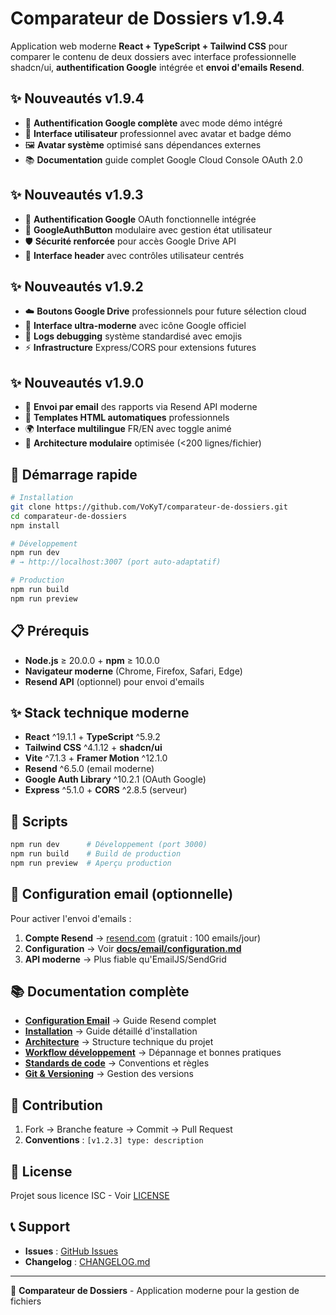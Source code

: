 # Comparateur de Dossiers v1.9.4

Application web moderne **React + TypeScript + Tailwind CSS** pour comparer le contenu de deux dossiers avec interface professionnelle shadcn/ui, **authentification Google** intégrée et **envoi d'emails Resend**.

## ✨ Nouveautés v1.9.4
- 🔐 **Authentification Google complète** avec mode démo intégré  
- 🎨 **Interface utilisateur** professionnel avec avatar et badge démo
- 🖼️ **Avatar système** optimisé sans dépendances externes
- 📚 **Documentation** guide complet Google Cloud Console OAuth 2.0

## ✨ Nouveautés v1.9.3
- 🔐 **Authentification Google** OAuth fonctionnelle intégrée
- 👤 **GoogleAuthButton** modulaire avec gestion état utilisateur  
- 🛡️ **Sécurité renforcée** pour accès Google Drive API
- 🎨 **Interface header** avec contrôles utilisateur centrés

## ✨ Nouveautés v1.9.2  
- ☁️ **Boutons Google Drive** professionnels pour future sélection cloud
- 🎯 **Interface ultra-moderne** avec icône Google officiel
- 🐛 **Logs debugging** système standardisé avec emojis
- ⚡ **Infrastructure** Express/CORS pour extensions futures

## ✨ Nouveautés v1.9.0  
- 📧 **Envoi par email** des rapports via Resend API moderne
- 🎨 **Templates HTML automatiques** professionnels
- 🌍 **Interface multilingue** FR/EN avec toggle animé
- 🔧 **Architecture modulaire** optimisée (<200 lignes/fichier)

## 🚀 Démarrage rapide

```bash
# Installation
git clone https://github.com/VoKyT/comparateur-de-dossiers.git
cd comparateur-de-dossiers
npm install

# Développement
npm run dev
# → http://localhost:3007 (port auto-adaptatif)

# Production
npm run build
npm run preview
```

## 📋 Prérequis
- **Node.js** ≥ 20.0.0 + **npm** ≥ 10.0.0
- **Navigateur moderne** (Chrome, Firefox, Safari, Edge)
- **Resend API** (optionnel) pour envoi d'emails

## ✨ Stack technique moderne
- **React** ^19.1.1 + **TypeScript** ^5.9.2
- **Tailwind CSS** ^4.1.12 + **shadcn/ui**
- **Vite** ^7.1.3 + **Framer Motion** ^12.1.0
- **Resend** ^6.5.0 (email moderne)
- **Google Auth Library** ^10.2.1 (OAuth Google)
- **Express** ^5.1.0 + **CORS** ^2.8.5 (serveur)

## 🔧 Scripts
```bash
npm run dev      # Développement (port 3000)
npm run build    # Build de production
npm run preview  # Aperçu production
```

## 📧 Configuration email (optionnelle)
Pour activer l'envoi d'emails :
1. **Compte Resend** → [resend.com](https://resend.com) (gratuit : 100 emails/jour)
2. **Configuration** → Voir **[docs/email/configuration.md](docs/email/configuration.md)**
3. **API moderne** → Plus fiable qu'EmailJS/SendGrid

## 📚 Documentation complète
- **[Configuration Email](docs/email/configuration.md)** → Guide Resend complet
- **[Installation](docs/setup/installation.md)** → Guide détaillé d'installation
- **[Architecture](ARCHITECTURE.md)** → Structure technique du projet  
- **[Workflow développement](docs/dev/workflow.md)** → Dépannage et bonnes pratiques
- **[Standards de code](docs/standards/coding.md)** → Conventions et règles
- **[Git & Versioning](docs/git/versioning.md)** → Gestion des versions

## 🤝 Contribution
1. Fork → Branche feature → Commit → Pull Request
2. **Conventions** : `[v1.2.3] type: description`

## 📝 License
Projet sous licence ISC - Voir [LICENSE](LICENSE)

## 📞 Support  
- **Issues** : [GitHub Issues](https://github.com/VoKyT/comparateur-de-dossiers/issues)
- **Changelog** : [CHANGELOG.md](CHANGELOG.md)

---
🚀 **Comparateur de Dossiers** - Application moderne pour la gestion de fichiers